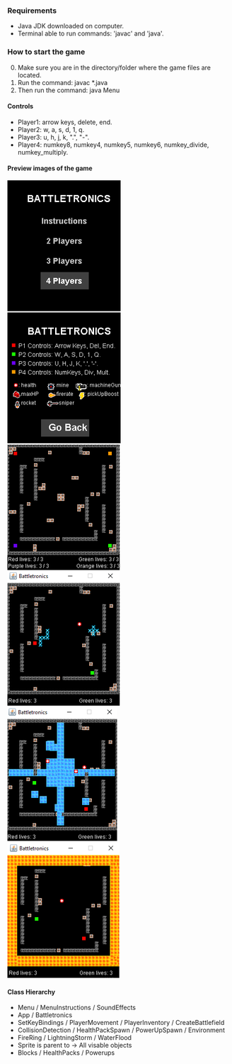 ### Requirements

- Java JDK downloaded on computer.
- Terminal able to run commands: 'javac' and 'java'.

### How to start the game

0. Make sure you are in the directory/folder where the game files are located.
1. Run the command: javac \*.java
2. Then run the command: java Menu

#### Controls

- Player1: arrow keys, delete, end.
- Player2: w, a, s, d, 1, q.
- Player3: u, h, j, k, ".", "-".
- Player4: numkey8, numkey4, numkey5, numkey6, numkey_divide, numkey_multiply.

#### Preview images of the game

![Image of playing board](readmeImages/img7.png) ![Image of playing board](readmeImages/img6.png) ![Image of playing board](readmeImages/img5.png) ![Image of playing board](readmeImages/img1.png) ![Image of playing board](readmeImages/img2.png) ![Image of playing board](readmeImages/img3.png)

#### Class Hierarchy

- Menu / MenuInstructions / SoundEffects
- App / Battletronics
- SetKeyBindings / PlayerMovement / PlayerInventory / CreateBattlefield
- CollisionDetection / HealthPackSpawn / PowerUpSpawn / Environment
- FireRing / LightningStorm / WaterFlood
- Sprite is parent to -> All visable objects
- Blocks / HealthPacks / Powerups

